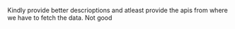 Kindly provide better descrioptions and atleast provide the apis from where we have to fetch the data. Not good

